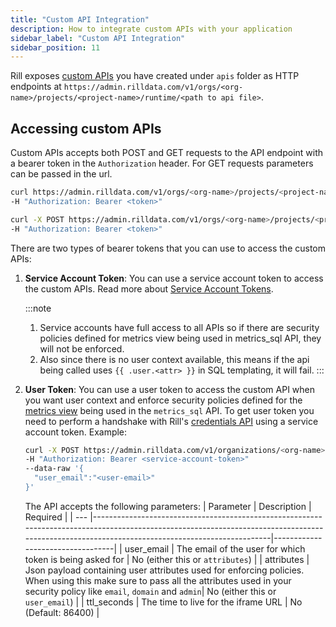 ```yaml
---
title: "Custom API Integration"
description: How to integrate custom APIs with your application
sidebar_label: "Custom API Integration"
sidebar_position: 11
---
```


Rill exposes [custom APIs](/integrate/custom-apis/index.md) you have created under `apis` folder as HTTP endpoints 
at `https://admin.rilldata.com/v1/orgs/<org-name>/projects/<project-name>/runtime/<path to api file>`.

## Accessing custom APIs
Custom APIs accepts both POST and GET requests to the API endpoint with a bearer token in the `Authorization` header.
For GET requests parameters can be passed in the url.

```bash
curl https://admin.rilldata.com/v1/orgs/<org-name>/projects/<project-name>/runtime/<path to api file>[?query-args] \
-H "Authorization: Bearer <token>"
```

```bash
curl -X POST https://admin.rilldata.com/v1/orgs/<org-name>/projects/<project-name>/runtime/<path to api file>[?query-args] \
-H "Authorization: Bearer <token>"
```

There are two types of bearer tokens that you can use to access the custom APIs:
1. **Service Account Token**: You can use a service account token to access the custom APIs.
    Read more about [Service Account Tokens](../reference/cli/service). 

    :::note
    1. Service accounts have full access to all APIs so if there are security policies defined for metrics view being used in metrics_sql API, they will not be enforced.
    2. Also since there is no user context available, this means if the api being called uses `{{ .user.<attr> }}` in SQL templating, it will fail.
    :::
    
2. **User Token**: You can use a user token to access the custom API when you want user context and enforce security policies defined for the [metrics view](/build/dashboards/dashboards.md) being used in the `metrics_sql` API.
    To get user token you need to perform a handshake with Rill's [credentials API](https://admin.rilldata.com/v1/organizations/<org-name>/projects/<project-name>/credentials) using a service account token. Example:
    
    ```bash
    curl -X POST https://admin.rilldata.com/v1/organizations/<org-name>/projects/<project-name>/credentials \
    -H "Authorization: Bearer <service-account-token>"
   --data-raw '{
      "user_email":"<user-email>"
    }'
    ``` 
   The API accepts the following parameters:
    | Parameter | Description                                                                                                                                                                                    | Required                         |
    | --- |------------------------------------------------------------------------------------------------------------------------------------------------------------------------------------------------|----------------------------------|
    | user_email | The email of the user for which token is being asked for                                                                                                                                                | No (either this or `attributes`) |
    | attributes | Json payload containing user attributes used for enforcing policies. When using this make sure to pass all the attributes used in your security policy like `email`, `domain` and `admin`| No (either this or `user_email`) |
    | ttl_seconds | The time to live for the iframe URL                                                                                                                                                            | No (Default: 86400)              |
